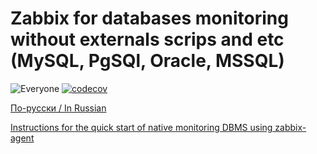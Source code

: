 # Zabbix for databases monitoring without externals scrips and etc (MySQL, PgSQl, Oracle, MSSQL)

![Everyone](https://github.com/CHERTS/zabbix_dbmon/workflows/Everyone/badge.svg)
[![codecov](https://codecov.io/gh/CHERTS/zabbix_dbmon/branch/master/graph/badge.svg?token=P0VGHVU4HE)](https://codecov.io/gh/CHERTS/zabbix_dbmon)

[По-русски / In Russian](README.ru.md)

[Instructions for the quick start of native monitoring DBMS using zabbix-agent](HOWTO_START_DBMON.md)
